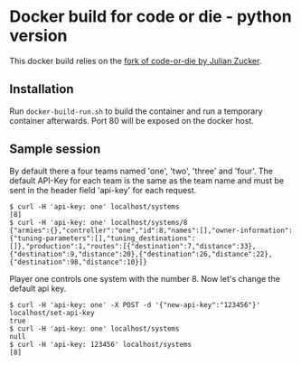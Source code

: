 # Docker build for code or die - python version

This docker build relies on the
[fork of code-or-die by Julian Zucker](https://github.com/julian-zucker/code-or-die.git).

## Installation

Run ``docker-build-run.sh`` to build the container and run a temporary 
container afterwards. Port 80 will be exposed on the docker host.

## Sample session

By default there a four teams named 'one', 'two', 'three' and 'four'. The 
default API-Key for each team is the same as the team name and must be sent in 
the header field 'api-key' for each request.

    $ curl -H 'api-key: one' localhost/systems
    [8]
    $ curl -H 'api-key: one' localhost/systems/8
    {"armies":{},"controller":"one","id":8,"names":[],"owner-information":{"tuning-parameters":[],"tuning_destinations":[]},"production":1,"routes":[{"destination":7,"distance":33},{"destination":9,"distance":20},{"destination":26,"distance":22},{"destination":98,"distance":10}]}

Player one controls one system with the number 8. Now let's change the default
api key.

    $ curl -H 'api-key: one' -X POST -d '{"new-api-key":"123456"}' localhost/set-api-key    
    true    
    $ curl -H 'api-key: one' localhost/systems    
    null    
    $ curl -H 'api-key: 123456' localhost/systems
    [8]
